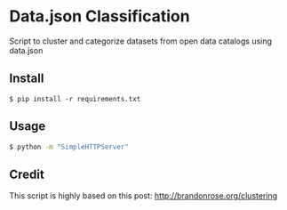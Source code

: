 # Data.json Classification

Script to cluster and categorize datasets from open data catalogs using data.json


## Install

```
$ pip install -r requirements.txt
```

## Usage



```bash
$ python -m "SimpleHTTPServer"
```
## Credit
This script is highly based on this post: http://brandonrose.org/clustering

